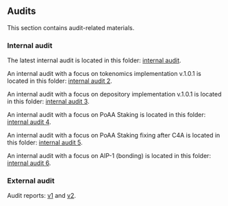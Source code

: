 ## Audits
This section contains audit-related materials.

### Internal audit
The latest internal audit is located in this folder: [internal audit](https://github.com/valory-xyz/autonolas-tokenomics/blob/main/audits/internal).

An internal audit with a focus on tokenomics implementation v.1.0.1 is located in this folder: [internal audit 2](https://github.com/valory-xyz/autonolas-tokenomics/blob/main/audits/internal2).

An internal audit with a focus on depository implementation v.1.0.1 is located in this folder: [internal audit 3](https://github.com/valory-xyz/autonolas-tokenomics/blob/main/audits/internal3).

An internal audit with a focus on PoAA Staking is located in this folder: [internal audit 4](https://github.com/valory-xyz/autonolas-tokenomics/blob/main/audits/internal4).

An internal audit with a focus on PoAA Staking fixing after C4A is located in this folder: [internal audit 5](https://github.com/valory-xyz/autonolas-tokenomics/blob/main/audits/internal5).

An internal audit with a focus on AIP-1 (bonding) is located in this folder: [internal audit 6](https://github.com/valory-xyz/autonolas-tokenomics/blob/main/audits/internal6).

### External audit
Audit reports: [v1](https://github.com/valory-xyz/autonolas-tokenomics/blob/main/audits/Autonolas%20Tokenomics%20Smart%20Contract%20Audit.pdf) and [v2](https://sourcehat.com/audits/AutonolasTokenomics/).
